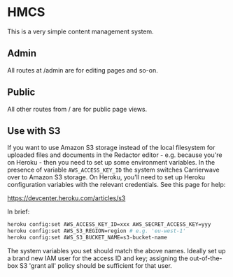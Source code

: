 # HMCS

This is a very simple content management system.

## Admin

All routes at /admin are for editing pages and so-on.

## Public

All other routes from / are for public page views.

## Use with S3

If you want to use Amazon S3 storage instead of the local filesystem for uploaded files and documents in the Redactor editor - e.g. because you're on Heroku - then you need to set up some environment variables. In the presence of variable `AWS_ACCESS_KEY_ID` the system switches Carrierwave over to Amazon S3 storage. On Heroku, you'll need to set up Heroku configuration variables with the relevant credentials. See this page for help:

  https://devcenter.heroku.com/articles/s3

In brief:

```bash
heroku config:set AWS_ACCESS_KEY_ID=xxx AWS_SECRET_ACCESS_KEY=yyy
heroku config:set AWS_S3_REGION=region # e.g. 'eu-west-1'
heroku config:set AWS_S3_BUCKET_NAME=s3-bucket-name
```

The system variables you set should match the above names. Ideally set up a brand new IAM user for the access ID and key; assigning the out-of-the-box S3 'grant all' policy should be sufficient for that user.
